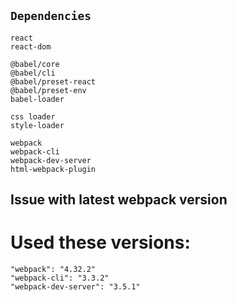 ## `Dependencies`
`react` <br>
`react-dom` <br>

`@babel/core` <br>
`@babel/cli` <br>
`@babel/preset-react` <br>
`@babel/preset-env` <br>
`babel-loader` <br>

`css loader` <br>
`style-loader` <br>

`webpack` <br>
`webpack-cli` <br>
`webpack-dev-server` <br>
`html-webpack-plugin` <br>

## Issue with latest webpack version
# Used these versions:

`"webpack": "4.32.2"` <br>
`"webpack-cli": "3.3.2"` <br>
`"webpack-dev-server": "3.5.1"` <br> 
